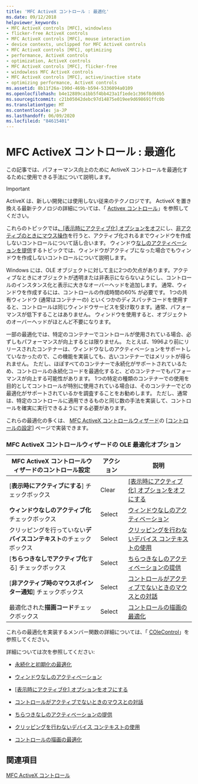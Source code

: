 ```yaml
---
title: 'MFC ActiveX コントロール : 最適化'
ms.date: 09/12/2018
helpviewer_keywords:
- MFC ActiveX controls [MFC], windowless
- flicker-free ActiveX controls
- MFC ActiveX controls [MFC], mouse interaction
- device contexts, unclipped for MFC ActiveX controls
- MFC ActiveX controls [MFC], optimizing
- performance, ActiveX controls
- optimization, ActiveX controls
- MFC ActiveX controls [MFC], flicker-free
- windowless MFC ActiveX controls
- MFC ActiveX controls [MFC], active/inactive state
- optimizing performance, ActiveX controls
ms.assetid: 8b11f26a-190d-469b-b594-5336094a0109
ms.openlocfilehash: b4e12889ca1bb5f4bb423a1f1ede1c396f8d60b5
ms.sourcegitcommit: c21b05042debc97d14875e019ee9d698691ffc0b
ms.translationtype: MT
ms.contentlocale: ja-JP
ms.lasthandoff: 06/09/2020
ms.locfileid: "84615401"
---
```

# <a name="mfc-activex-controls-optimization"></a>MFC ActiveX コントロール : 最適化

この記事では、パフォーマンス向上のために ActiveX コントロールを最適化するために使用できる手法について説明します。

>[!IMPORTANT]
> ActiveX は、新しい開発には使用しない従来のテクノロジです。 ActiveX を置き換える最新テクノロジの詳細については、「 [Activex コントロール](activex-controls.md)」を参照してください。

これらのトピックでは[、[表示時にアクティブ化] オプションをオフ](turning-off-the-activate-when-visible-option.md)にし、[非アクティブのときにマウス操作](providing-mouse-interaction-while-inactive.md)を行うと、アクティブ化されるまでウィンドウを作成しないコントロールについて話し合います。 ウィンドウ[なしのアクティベーションを提供](providing-windowless-activation.md)するトピックでは、ウィンドウがアクティブになった場合でもウィンドウを作成しないコントロールについて説明します。

Windows には、OLE オブジェクトに対して主に2つの欠点があります。アクティブなときにオブジェクトが透明または非表示にならないようにし、コントロールのインスタンス化と表示に大きなオーバーヘッドを追加します。 通常、ウィンドウを作成するには、コントロールの作成時間の60% が必要です。 1つの共有ウィンドウ (通常はコンテナーの) といくつかのディスパッチコードを使用すると、コントロールは同じウィンドウサービスを受け取ります。通常、パフォーマンスが低下することはありません。 ウィンドウを使用すると、オブジェクトのオーバーヘッドがほとんど不要になります。

一部の最適化では、特定のコンテナーでコントロールが使用されている場合、必ずしもパフォーマンスが向上するとは限りません。 たとえば、1996より前にリリースされたコンテナーは、ウィンドウなしのアクティベーションをサポートしていなかったので、この機能を実装しても、古いコンテナーではメリットが得られません。 ただし、ほぼすべてのコンテナーで永続化がサポートされているため、コントロールの永続化コードを最適化すると、どのコンテナーでもパフォーマンスが向上する可能性があります。 1つの特定の種類のコンテナーでの使用を目的としてコントロールが特別に使用されている場合は、そのコンテナーでどの最適化がサポートされているかを調査することをお勧めします。 ただし、通常は、特定のコントロールに適用できるものと同じ数の手法を実装して、コントロールを確実に実行できるようにする必要があります。

これらの最適化の多くは、 [MFC ActiveX コントロールウィザード](reference/mfc-activex-control-wizard.md)の [[コントロールの設定](reference/control-settings-mfc-activex-control-wizard.md)] ページで実装できます。

### <a name="mfc-activex-control-wizard-ole-optimization-options"></a>MFC ActiveX コントロールウィザードの OLE 最適化オプション

|MFC ActiveX コントロールウィザードのコントロール設定|アクション|説明|
|-------------------------------------------------------|------------|----------------------|
|[**表示時にアクティブにする**] チェックボックス|Clear|[[表示時にアクティブ化] オプションをオフにする](turning-off-the-activate-when-visible-option.md)|
|**ウィンドウなしのアクティブ化**チェックボックス|Select|[ウィンドウなしのアクティベーション](providing-windowless-activation.md)|
|クリッピングを行っていない**デバイスコンテキスト**のチェックボックス|Select|[クリッピングを行わないデバイス コンテキストの使用](using-an-unclipped-device-context.md)|
|[**ちらつきなしでアクティブ化**する] チェックボックス|Select|[ちらつきなしのアクティベーションの提供](providing-flicker-free-activation.md)|
|[**非アクティブ時のマウスポインター通知**] チェックボックス|Select|[コントロールがアクティブでないときのマウスとの対話](providing-mouse-interaction-while-inactive.md)|
|最適化された**描画コード**チェックボックス|Select|[コントロールの描画の最適化](optimizing-control-drawing.md)|

これらの最適化を実装するメンバー関数の詳細については、「 [COleControl](reference/colecontrol-class.md)」を参照してください。

詳細については次を参照してください:

- [永続化と初期化の最適化](optimizing-persistence-and-initialization.md)

- [ウィンドウなしのアクティベーション](providing-windowless-activation.md)

- [[表示時にアクティブ化] オプションをオフにする](turning-off-the-activate-when-visible-option.md)

- [コントロールがアクティブでないときのマウスとの対話](providing-mouse-interaction-while-inactive.md)

- [ちらつきなしのアクティベーションの提供](providing-flicker-free-activation.md)

- [クリッピングを行わないデバイス コンテキストの使用](using-an-unclipped-device-context.md)

- [コントロールの描画の最適化](optimizing-control-drawing.md)

## <a name="see-also"></a>関連項目

[MFC ActiveX コントロール](mfc-activex-controls.md)
